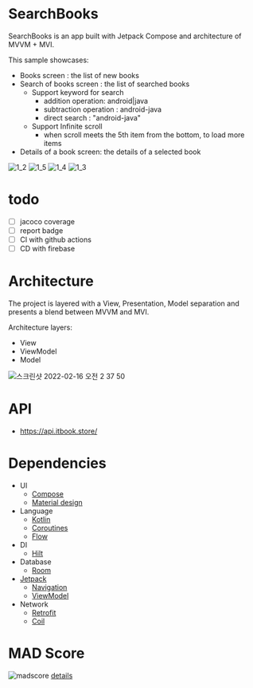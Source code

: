 # SearchBooks

SearchBooks is an app built with Jetpack Compose and architecture of MVVM + MVI.

This sample showcases:
- Books screen : the list of new books
- Search of books screen : the list of searched books
  - Support keyword for search
    - addition operation: android|java
    - subtraction operation : android-java
    - direct search : "android-java"
  - Support Infinite scroll 
    - when scroll meets the 5th item from the bottom, to load more items
- Details of a book screen: the details of a selected book 


![1_2](https://user-images.githubusercontent.com/12796737/153768587-80aa421b-844c-492d-a1f4-1c484850f66f.gif)
![1_5](https://user-images.githubusercontent.com/12796737/153768595-dddb555d-bdc7-43e0-843b-6ff533e8062c.gif)
![1_4](https://user-images.githubusercontent.com/12796737/153768593-ab1e56d0-4df1-4227-83e8-46c26151794b.gif)
![1_3](https://user-images.githubusercontent.com/12796737/153768592-e701bc2f-f691-4596-a1cb-26fb9e4cc7e6.gif)


# todo
- [ ] jacoco coverage
- [ ] report badge
- [ ] CI with github actions
- [ ] CD with firebase

# Architecture
The project is layered with a View, Presentation, Model separation and presents a blend between MVVM and MVI.

Architecture layers:
* View 
* ViewModel 
* Model

![스크린샷 2022-02-16 오전 2 37 50](https://user-images.githubusercontent.com/12796737/154117778-154039e5-7125-4573-a03e-95498138e82a.png)

# API
- https://api.itbook.store/

# Dependencies

* UI
  * [Compose](https://developer.android.com/jetpack/compose) 
  * [Material design](https://material.io/design)
* Language
  * [Kotlin](https://kotlinlang.org/)
  * [Coroutines](https://kotlinlang.org/docs/reference/coroutines-overview.html) 
  * [Flow](https://developer.android.com/kotlin/flow)
* DI
  * [Hilt](https://developer.android.com/training/dependency-injection/hilt-android) 
* Database
  * [Room](https://developer.android.com/topic/libraries/architecture/room)
* [Jetpack](https://developer.android.com/jetpack)
    * [Navigation](https://developer.android.com/topic/libraries/architecture/navigation/) 
    * [ViewModel](https://developer.android.com/topic/libraries/architecture/viewmodel)
* Network
  * [Retrofit](https://square.github.io/retrofit/)
  * [Coil](https://github.com/coil-kt/coil) 

# MAD Score

![madscore](https://user-images.githubusercontent.com/12796737/154118772-a39ea3af-9bfb-4c61-a636-21b34c0a14d2.png)
[details](https://madscorecard.withgoogle.com/scorecards/396195600/)
